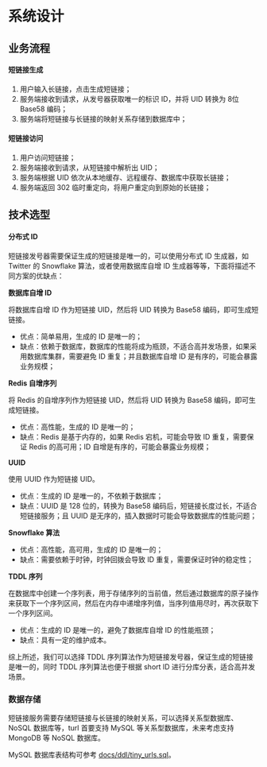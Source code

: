 
# 系统设计

## 业务流程

#### 短链接生成

1. 用户输入长链接，点击生成短链接；
2. 服务端接收到请求，从发号器获取唯一的标识 ID，并将 UID 转换为 8位 Base58 编码；
3. 服务端将短链接与长链接的映射关系存储到数据库中；

#### 短链接访问

1. 用户访问短链接；
2. 服务端接收到请求，从短链接中解析出 UID；
3. 服务端根据 UID 依次从本地缓存、远程缓存、数据库中获取长链接；
4. 服务端返回 302 临时重定向，将用户重定向到原始的长链接；

## 技术选型

#### 分布式 ID

短链接发号器需要保证生成的短链接是唯一的，可以使用分布式 ID 生成器，如 Twitter 的 Snowflake 算法，或者使用数据库自增 ID 生成器等等，下面将描述不同方案的优缺点：

**数据库自增 ID**

将数据库自增 ID 作为短链接 UID，然后将 UID 转换为 Base58 编码，即可生成短链接。
* 优点：简单易用，生成的 ID 是唯一的；
* 缺点：依赖于数据库，数据库的性能将成为瓶颈，不适合高并发场景，如果采用数据库集群，需要避免 ID 重复；并且数据库自增 ID 是有序的，可能会暴露业务规模；

**Redis 自增序列**

将 Redis 的自增序列作为短链接 UID，然后将 UID 转换为 Base58 编码，即可生成短链接。
* 优点：高性能，生成的 ID 是唯一的；
* 缺点：Redis 是基于内存的，如果 Redis 宕机，可能会导致 ID 重复，需要保证 Redis 的高可用；ID 自增是有序的，可能会暴露业务规模；

**UUID**

使用 UUID 作为短链接 UID。
* 优点：生成的 ID 是唯一的，不依赖于数据库；
* 缺点：UUID 是 128 位的，转换为 Base58 编码后，短链接长度过长，不适合短链接服务；且 UUID 是无序的，插入数据时可能会导致数据库的性能问题；

**Snowflake 算法**
* 优点：高性能，高可用，生成的 ID 是唯一的；
* 缺点：需要依赖于时钟，时钟回拨会导致 ID 重复，需要保证时钟的稳定性；

**TDDL 序列**

在数据库中创建一个序列表，用于存储序列的当前值，然后通过数据库的原子操作来获取下一个序列区间，然后在内存中递增序列值，当序列值用尽时，再次获取下一个序列区间。
* 优点：生成的 ID 是唯一的，避免了数据库自增 ID 的性能瓶颈；
* 缺点：具有一定的维护成本。

综上所述，我们可以选择 TDDL 序列算法作为短链接发号器，保证生成的短链接是唯一的，同时 TDDL 序列算法也便于根据 short ID 进行分库分表，适合高并发场景。

### 数据存储

短链接服务需要存储短链接与长链接的映射关系，可以选择关系型数据库、NoSQL 数据库等，turl 首要支持 MySQL 等关系型数据库，未来考虑支持 MongoDB 等 NoSQL 数据库。

MySQL 数据库表结构可参考 [docs/ddl/tiny_urls.sql](../ddl/tiny_urls.sql)。





